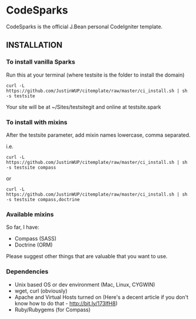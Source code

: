 CodeSparks
==========

CodeSparks is the official J.Bean personal CodeIgniter template.
## INSTALLATION

### To install vanilla Sparks
Run this at your terminal (where testsite is the folder to install the domain)

    curl -L  https://github.com/JustinWUP/citemplate/raw/master/ci_install.sh | sh -s testsite

Your site will be at ~/Sites/testsitegit and online at testsite.spark


### To install with mixins
After the testsite parameter, add mixin names lowercase, comma separated.

i.e.

    curl -L  https://github.com/JustinWUP/citemplate/raw/master/ci_install.sh | sh -s testsite compass

or

    curl -L  https://github.com/JustinWUP/citemplate/raw/master/ci_install.sh | sh -s testsite compass,doctrine


### Available mixins
So far, I have:

* Compass (SASS)
* Doctrine (ORM) 

Please suggest other things that are valuable that you want to use.

### Dependencies
* Unix based OS or dev environment (Mac, Linux, CYGWIN) 
* wget, curl (obviously)
* Apache and Virtual Hosts turned on (Here's a decent article if you don't know how to do that - http://bit.ly/173lfH8)
* Ruby/Rubygems (for Compass)
